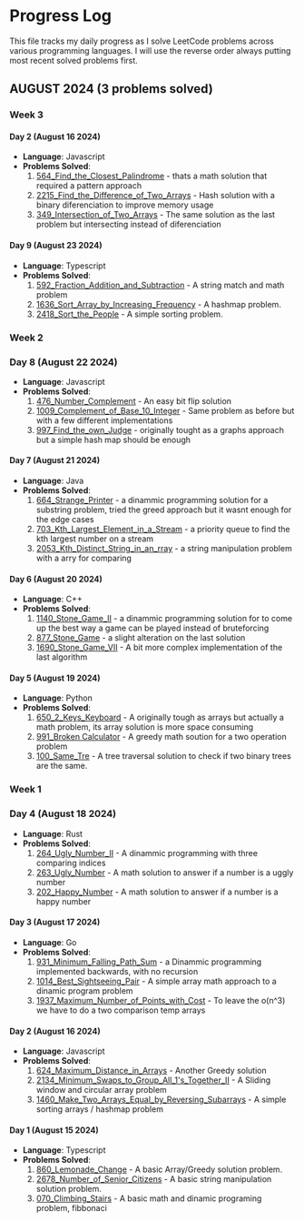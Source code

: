# Progress Log

This file tracks my daily progress as I solve LeetCode problems across various programming languages.
I will use the reverse order always putting most recent solved problems first.

## AUGUST 2024 (3 problems solved)


### Week 3


#### Day 2 (August 16 2024)
- **Language**: Javascript
- **Problems Solved**:
  1. [564_Find_the_Closest_Palindrome](math/564_HARD_Find_the_Closest_Palindrome.js) - thats a math solution that required a pattern approach  
  2. [2215_Find_the_Difference_of_Two_Arrays](arrays/2215_EASY_Find_the_Difference_of_Two_Arrays.js) - Hash solution with a binary diferenciation to improve memory usage  
  3. [349_Intersection_of_Two_Arrays](arrays/349_EASY_Intersection_of_Two_Arrays.js) - The same solution as the last problem but intersecting instead of diferenciation  
  
#### Day 9 (August 23 2024)
- **Language**: Typescript
- **Problems Solved**:
  1. [592_Fraction_Addition_and_Subtraction](strings/592_MEDIUM_Fraction_Addition_and_Subtraction.ts) - A string match and math problem  
  2. [1636_Sort_Array_by_Increasing_Frequency](arrays/1636_EASY_Sort_Array_by_Increasing_Frequency.ts) - A hashmap problem.  
  3. [2418_Sort_the_People](arrays/2418_EASY_Sort_the_People.ts) - A simple sorting problem.  

### Week 2

### Day 8 (August 22 2024)
- **Language**: Javascript
- **Problems Solved**:
  1. [476_Number_Complement](bits/476_EASY_Number_Complement.js) - An easy bit flip solution  
  2. [1009_Complement_of_Base_10_Integer](bits/1009_EASY_Complement_of_Base_10_Integer.js) - Same problem as before but with a few different implementations  
  3. [997_Find_the_own_Judge](graphs/997_EASY_Find_the_own_Judge.js) - originally tought as a graphs approach but a simple hash map should be enough  


#### Day 7 (August 21 2024)
- **Language**: Java
- **Problems Solved**:
  1. [664_Strange_Printer](dinamic_programming/664_HARD_Strange_Printer.java) - a dinammic programming solution for a substring problem, tried the greed approach but it wasnt enough for the edge cases  
  2. [703_Kth_Largest_Element_in_a_Stream](trees/703_EASY_Kth_Largest_Element_in_a_Stream.java) - a priority queue to find the kth largest number on a stream  
  3. [2053_Kth_Distinct_String_in_an_rray](arrays/2053_EASY_Kth_Distinct_String_in_an_rray.java) - a string manipulation problem with a arry for comparing  


#### Day 6 (August 20 2024)
- **Language**: C++
- **Problems Solved**:
  1. [1140_Stone_Game_II](dinamic_programming/1140_MEDIUM_Stone_Game_II.cpp) - a dinammic programming solution for to come up the best way a game can be played instead of bruteforcing  
  2. [877_Stone_Game](dinamic_programming/877_MEDIUM_Stone_Game.cpp) - a slight alteration on the last solution  
  3. [1690_Stone_Game_VII](dinamic_programming/1690_MEDIUM_Stone_Game_VII.cpp) - A bit more complex implementation of the last algorithm  
  
#### Day 5 (August 19 2024)
- **Language**: Python
- **Problems Solved**:
  1. [650_2_Keys_Keyboard](arrays/650_MEDIUM_2_Keys_Keyboard.py) - A originally tough as arrays but actually a math problem, its array solution is more space consuming  
  2. [991_Broken Calculator](math/991_MEDIUM_Broken_Calculator.py) - A greedy math soution for a two operation problem  
  3. [100_Same_Tre](trees/100_EASY_Same_Tree.py) - A tree traversal solution to check if two binary trees are the same.  

### Week 1 

### Day 4 (August 18 2024)
- **Language**: Rust
- **Problems Solved**:
  1. [264_Ugly_Number_II](dynamic_programming/264_MEDIUM_Ugly_Number_II.rs) - A dinammic programming with three comparing indices
  2. [263_Ugly_Number](math/263_EASY_Ugly_Number.rs) - A math solution to answer if a number is a uggly number
  3. [202_Happy_Number](math/202_EASY_Happy_Number.rs) - A math solution to answer if a number is a happy number
  
#### Day 3 (August 17 2024)
- **Language**: Go
- **Problems Solved**:
  1. [931_Minimum_Falling_Path_Sum](dynamic_programming/931_MEDIUM_Minimum_Falling_Path_Sum.go) - a Dinammic programming implemented backwards, with no recursion
  2. [1014_Best_Sightseeing_Pair](arrays/1014_MEDIUM_Best_Sightseeing_Pair.go) - A simple array math approach to a dinamic program problem
  3. [1937_Maximum_Number_of_Points_with_Cost](dynamic_programming/1937_MEDIUM_Maximum_Number_of_Points_with_Cost.go) - To leave the o(n^3) we have to do a two comparison temp arrays 


#### Day 2 (August 16 2024)
- **Language**: Javascript
- **Problems Solved**:
  1. [624_Maximum_Distance_in_Arrays](arrays/624_MEDIUM_Maximum_Distance_in_Arrays.js) - Another Greedy solution
  2. [2134_Minimum_Swaps_to_Group_All_1's_Together_II](arrays/2134_MEDIUM_Minimum_Swaps_to_Group_All_1's_Together_II.js) - A Sliding window and circular array problem
  3. [1460_Make_Two_Arrays_Equal_by_Reversing_Subarrays](arrays/1460_EASY_Make_Two_Arrays_Equal_by_Reversing_Subarrays.js) - A simple sorting arrays / hashmap problem
  
#### Day 1 (August 15 2024)
- **Language**: Typescript
- **Problems Solved**:
  1. [860_Lemonade_Change](arrays/860_EASY_lemonade_change.ts) - A basic Array/Greedy solution problem.
  2. [2678_Number_of_Senior_Citizens](strings/2678_EASY_Number_of_Senior_Citizens.ts) - A basic string manipulation solution problem.
  3. [070_Climbing_Stairs](dynamic_programming/070_EASY_Climbing_Stairs.ts) - A basic math and dinamic programing problem, fibbonaci

